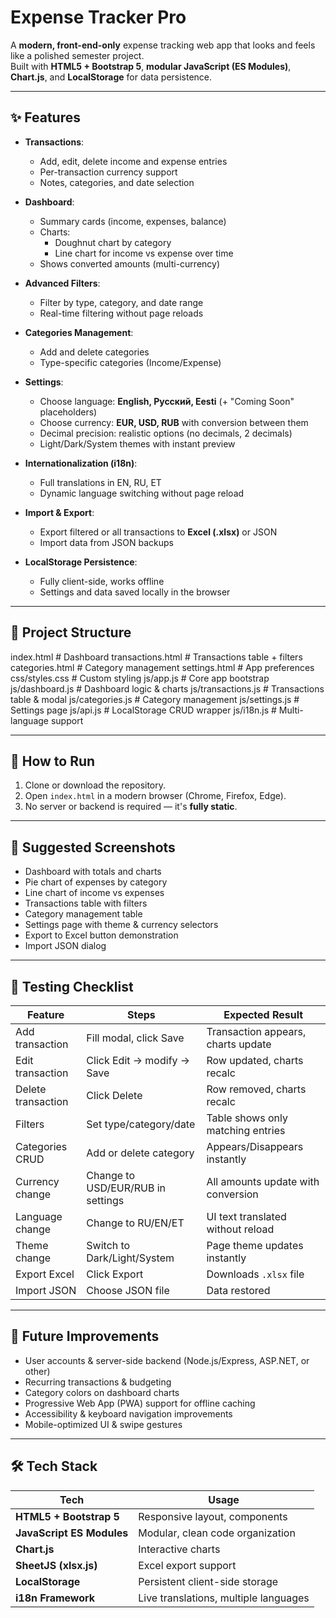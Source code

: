 # Expense Tracker Pro

A **modern, front-end-only** expense tracking web app that looks and feels like a polished semester project.  
Built with **HTML5 + Bootstrap 5**, **modular JavaScript (ES Modules)**, **Chart.js**, and **LocalStorage** for data persistence.  

---

## ✨ Features

- **Transactions**:
  - Add, edit, delete income and expense entries
  - Per-transaction currency support
  - Notes, categories, and date selection

- **Dashboard**:
  - Summary cards (income, expenses, balance)
  - Charts:
    - Doughnut chart by category
    - Line chart for income vs expense over time
  - Shows converted amounts (multi-currency)

- **Advanced Filters**:
  - Filter by type, category, and date range
  - Real-time filtering without page reloads

- **Categories Management**:
  - Add and delete categories
  - Type-specific categories (Income/Expense)

- **Settings**:
  - Choose language: **English, Русский, Eesti** (+ "Coming Soon" placeholders)
  - Choose currency: **EUR, USD, RUB** with conversion between them
  - Decimal precision: realistic options (no decimals, 2 decimals)
  - Light/Dark/System themes with instant preview

- **Internationalization (i18n)**:
  - Full translations in EN, RU, ET
  - Dynamic language switching without page reload

- **Import & Export**:
  - Export filtered or all transactions to **Excel (.xlsx)** or JSON
  - Import data from JSON backups

- **LocalStorage Persistence**:
  - Fully client-side, works offline
  - Settings and data saved locally in the browser

---

## 📂 Project Structure

index.html # Dashboard
transactions.html # Transactions table + filters
categories.html # Category management
settings.html # App preferences
css/styles.css # Custom styling
js/app.js # Core app bootstrap
js/dashboard.js # Dashboard logic & charts
js/transactions.js # Transactions table & modal
js/categories.js # Category management
js/settings.js # Settings page
js/api.js # LocalStorage CRUD wrapper
js/i18n.js # Multi-language support


---

## 🚀 How to Run

1. Clone or download the repository.
2. Open `index.html` in a modern browser (Chrome, Firefox, Edge).
3. No server or backend is required — it's **fully static**.

---

## 📸 Suggested Screenshots

- Dashboard with totals and charts
- Pie chart of expenses by category
- Line chart of income vs expenses
- Transactions table with filters
- Category management table
- Settings page with theme & currency selectors
- Export to Excel button demonstration
- Import JSON dialog

---

## 🧪 Testing Checklist

| Feature                 | Steps                                     | Expected Result                                 |
|-------------------------|------------------------------------------|------------------------------------------------|
| Add transaction         | Fill modal, click Save                   | Transaction appears, charts update             |
| Edit transaction        | Click Edit → modify → Save               | Row updated, charts recalc                     |
| Delete transaction      | Click Delete                             | Row removed, charts recalc                     |
| Filters                 | Set type/category/date                   | Table shows only matching entries              |
| Categories CRUD         | Add or delete category                   | Appears/Disappears instantly                   |
| Currency change         | Change to USD/EUR/RUB in settings        | All amounts update with conversion            |
| Language change         | Change to RU/EN/ET                       | UI text translated without reload              |
| Theme change            | Switch to Dark/Light/System              | Page theme updates instantly                   |
| Export Excel            | Click Export                             | Downloads `.xlsx` file                         |
| Import JSON             | Choose JSON file                         | Data restored                                  |

---

## 🔮 Future Improvements

- User accounts & server-side backend (Node.js/Express, ASP.NET, or other)
- Recurring transactions & budgeting
- Category colors on dashboard charts
- Progressive Web App (PWA) support for offline caching
- Accessibility & keyboard navigation improvements
- Mobile-optimized UI & swipe gestures

---

## 🛠 Tech Stack

| Tech                | Usage                                      |
|---------------------|-------------------------------------------|
| **HTML5 + Bootstrap 5** | Responsive layout, components           |
| **JavaScript ES Modules** | Modular, clean code organization  |
| **Chart.js**        | Interactive charts                        |
| **SheetJS (xlsx.js)** | Excel export support                   |
| **LocalStorage**    | Persistent client-side storage            |
| **i18n Framework**  | Live translations, multiple languages     |
